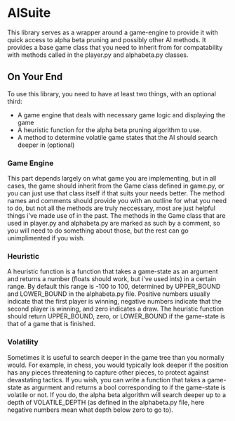 # AISuite

This library serves as a wrapper around a game-engine to provide it with quick access to alpha beta pruning and possibly other AI methods. It provides a base game class that you need to inherit from for compatability with methods called in the player.py and alphabeta.py classes.

## On Your End

To use this library, you need to have at least two things, with an optional third:

* A game engine that deals with necessary game logic and displaying the game
* A heuristic function for the alpha beta pruning algorithm to use.
* A method to determine volatile game states that the AI should search deeper in (optional)

### Game Engine

This part depends largely on what game you are implementing, but in all cases, the game should inherit from the Game class defined in game.py, or you can just use that class itself if that suits your needs better. The method names and comments should provide you with an outline for what you need to do, but not all the methods are truly neccessary, most are just helpful things i've made use of in the past. The methods in the Game class that are used in player.py and alphabeta.py are marked as such by a comment, so you will need to do something about those, but the rest can go unimplimented if you wish.

### Heuristic

A heuristic function is a function that takes a game-state as an argument and returns a number (floats should work, but i've used ints) in a certain range. By default this range is -100 to 100, determined by UPPER_BOUND and LOWER_BOUND in the alphabeta.py file. Positive numbers usually indicate that the first player is winning, negative numbers indicate that the second player is winning, and zero indicates a draw. The heuristic function should return UPPER_BOUND, zero, or LOWER_BOUND if the game-state is that of a game that is finished.

### Volatility

Sometimes it is useful to search deeper in the game tree than you normally would. For example, in chess, you would typically look deeper if the position has any pieces threatening to capture other pieces, to protect against devastating tactics. If you wish, you can write a function that takes a game-state as argurment and returns a bool corresponding to if the game-state is volatile or not. If you do, the alpha beta algorithm will search deeper up to a depth of VOLATILE_DEPTH (as defined in the alphabeta.py file, here negative numbers mean what depth below zero to go to).

